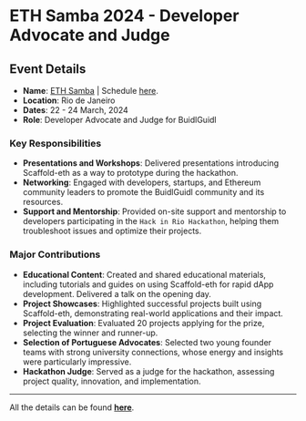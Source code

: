 # ETH Samba 2024 - Developer Advocate and Judge

## **Event Details**

- **Name**: [ETH Samba](https://ethsamba.org/) | Schedule [here](https://docs.google.com/spreadsheets/d/1eHqDc9NM-vwfg4sIv0CQQRuUzGhZ-cqcz6bN0GlXtno/edit#gid=1662554692).
- **Location**: Rio de Janeiro
- **Dates**: 22 - 24 March, 2024
- **Role**: Developer Advocate and Judge for BuidlGuidl

### **Key Responsibilities**

- **Presentations and Workshops**: Delivered presentations introducing Scaffold-eth as a way to prototype during the hackathon.
- **Networking**: Engaged with developers, startups, and Ethereum community leaders to promote the BuidlGuidl community and its resources.
- **Support and Mentorship**: Provided on-site support and mentorship to developers participating in the `Hack in Rio Hackathon`, helping them troubleshoot issues and optimize their projects.

### **Major Contributions**

- **Educational Content**: Created and shared educational materials, including tutorials and guides on using Scaffold-eth for rapid dApp development. Delivered a talk on the opening day.
- **Project Showcases**: Highlighted successful projects built using Scaffold-eth, demonstrating real-world applications and their impact.
- **Project Evaluation**: Evaluated 20 projects applying for the prize, selecting the winner and runner-up.
- **Selection of Portuguese Advocates**: Selected two young founder teams with strong university connections, whose energy and insights were particularly impressive.
- **Hackathon Judge**: Served as a judge for the hackathon, assessing project quality, innovation, and implementation.

---

All the details can be found **[here](https://juandaveth.notion.site/ETH-Samba-Mar-22-24-2024-d655cf226bba4b32b27789b452914e0f?pvs=4)**.
